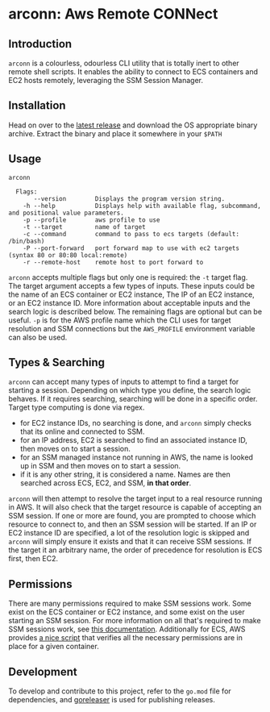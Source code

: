 arconn: Aws Remote CONNect
===

## Introduction
`arconn` is a colourless, odourless CLI utility that is totally inert to other remote shell scripts. It enables the ability to connect to ECS containers and EC2 hosts remotely, leveraging the SSM Session Manager.

## Installation
Head on over to the [latest release](https://github.com/RueLaLa/arconn/releases/latest) and download the OS appropriate binary archive. Extract the binary and place it somewhere in your `$PATH`

## Usage
```
arconn

  Flags:
       --version        Displays the program version string.
    -h --help           Displays help with available flag, subcommand, and positional value parameters.
    -p --profile        aws profile to use
    -t --target         name of target
    -c --command        command to pass to ecs targets (default: /bin/bash)
    -P --port-forward   port forward map to use with ec2 targets (syntax 80 or 80:80 local:remote)
    -r --remote-host    remote host to port forward to
```

`arconn` accepts multiple flags but only one is required: the `-t` target flag. The target argument accepts a few types of inputs. These inputs could be the name of an ECS container or EC2 instance, The IP of an EC2 instance, or an EC2 instance ID. More information about acceptable inputs and the search logic is described below. The remaining flags are optional but can be useful. `-p` is for the AWS profile name which the CLI uses for target resolution and SSM connections but the `AWS_PROFILE` environment variable can also be used.


## Types & Searching
`arconn` can accept many types of inputs to attempt to find a target for starting a session. Depending on which type you define, the search logic behaves. If it requires searching, searching will be done in a specific order. Target type computing is done via regex.

- for EC2 instance IDs, no searching is done, and `arconn` simply checks that its online and connected to SSM.
- for an IP address, EC2 is searched to find an associated instance ID, then moves on to start a session.
- for an SSM managed instance not running in AWS, the name is looked up in SSM and then moves on to start a session.
- if it is any other string, it is considered a name. Names are then searched across ECS, EC2, and SSM, __in that order__.

`arconn` will then attempt to resolve the target input to a real resource running in AWS. It will also check that the target resource is capable of accepting an SSM session. If one or more are found, you are prompted to choose which resource to connect to, and then an SSM session will be started. If an IP or EC2 instance ID are specified, a lot of the resolution logic is skipped and `arconn` will simply ensure it exists and that it can receive SSM sessions. If the target it an arbitrary name, the order of precedence for resolution is ECS first, then EC2.

## Permissions
There are many permissions required to make SSM sessions work. Some exist on the ECS container or EC2 instance, and some exist on the user starting an SSM session. For more information on all that's required to make SSM sessions work, see [this documentation](https://docs.aws.amazon.com/systems-manager/latest/userguide/session-manager-getting-started.html). Additionally for ECS, AWS provides [a nice script](https://github.com/aws-containers/amazon-ecs-exec-checker) that verifies all the necessary permissions are in place for a given container.

## Development
To develop and contribute to this project, refer to the `go.mod` file for dependencies, and [goreleaser](https://goreleaser.com/) is used for publishing releases.
